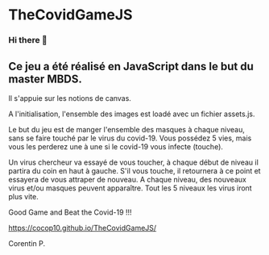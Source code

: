 # TheCovidGameJS

### Hi there 👋

## Ce jeu a été réalisé en JavaScript dans le but du master MBDS.

Il s'appuie sur les notions de canvas.

A l'initialisation, l'ensemble des images est loadé avec un fichier assets.js.

Le but du jeu est de manger l'ensemble des masques à chaque niveau, sans se faire touché par le virus du covid-19.
Vous possédez 5 vies, mais vous les perderez une à une si le covid-19 vous infecte (touche).

Un virus chercheur va essayé de vous toucher, à chaque début de niveau il partira du coin en haut à gauche.
S'il vous touche, il retournera à ce point et essayera de vous attraper de nouveau.
A chaque niveau, des nouveaux virus et/ou masques peuvent apparaître.
Tout les 5 niveaux les virus iront plus vite.

Good Game and Beat the Covid-19 !!!

https://cocop10.github.io/TheCovidGameJS/

Corentin P.

